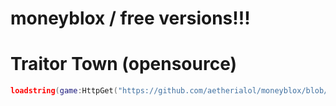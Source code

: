 # moneyblox / free versions!!!

# Traitor Town (opensource)
```lua
loadstring(game:HttpGet("https://github.com/aetherialol/moneyblox/blob/main/ttt.lua"))()
```
